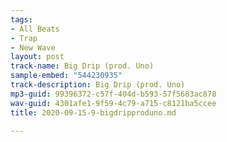 ```yaml
---
tags:
- All Beats
- Trap
- New Wave
layout: post
track-name: Big Drip (prod. Uno)
sample-embed: "544230935"
track-description: Big Drip (prod. Uno)
mp3-guid: 99396372-c57f-404d-b593-57f5683ac878
wav-guid: 4301afe1-9f59-4c79-a715-c8121ba5ccee
title: 2020-09-15-9-bigdripproduno.md

---
```

